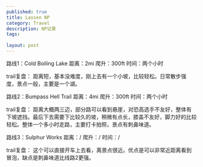 ```yaml
---
published: true
title: Lassen NP
category: Travel
description: NP记录
tags: 
  
layout: post
---
```

路线1：Cold Boiling Lake
距离：2mi
爬升：300ft
时间：两个小时

trail复盘：
距离短，基本没难度，刚上去有一个小坡，比较轻松。日常散步强度，景点一般，主要是一个湖。

路线2：Bumpass Hell Trail
距离：4mi
爬升：300ft
时间：两个小时

trail复盘：
距离大概两三迈，部分路可以看到悬崖，对恐高选手不友好，整体有下坡遮挡。最后下去需要下比较久的坡，稍微有点长，膝盖不友好，脚力好的比较轻松。整体一个多小时走路，主要打卡拍照，景点有刺鼻味道。

路线3：Sulphur Works
距离：/
爬升：/
时间：/

trail复盘：
这个可以直接开车上去看，离景点很近。优点是可以非常近距离看到冒泡，缺点是刺鼻味道比线路2更强。
